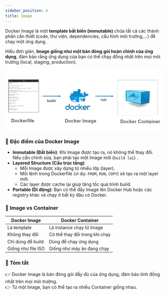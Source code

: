 ```yaml
---
sidebar_position: 4
title: Image
---
```


Docker Image là một **template bất biến (immutable)** chứa tất cả các thành phần cần thiết (code, thư viện, dependencies, cấu hình môi trường,...) để chạy một ứng dụng.

Hiểu đơn giản, **Image giống như một bản đóng gói hoàn chỉnh của ứng dụng**, đảm bảo rằng ứng dụng của bạn có thể chạy đồng nhất trên mọi môi trường (local, staging, production).

![ex1](../images/ex2.png)

### 🎯 **Đặc điểm của Docker Image**

- **Immutable (Bất biến)**: Khi Image được tạo ra, nó không thể thay đổi. Nếu cần chỉnh sửa, bạn phải tạo một Image mới (`build lại`) .
- **Layered Structure (Cấu trúc tầng)**:
  - Mỗi Image được xây dựng từ nhiều lớp (layer).
  - Mỗi lệnh trong Dockerfile (ví dụ: `FROM`, `RUN`, `COPY`) sẽ tạo ra một layer mới.
  - Các layer được cache lại giúp tăng tốc quá trình build.
- **Portable (Di động)**: Bạn có thể đẩy Image lên Docker Hub hoặc các registry khác và chạy ở bất kỳ đâu có Docker.

### 📌 **Image vs Container**

| Docker Image       | Docker Container               |
| ------------------ | ------------------------------ |
| Là template        | Là instance chạy từ Image      |
| Không thay đổi     | Có thể thay đổi trong khi chạy |
| Chỉ dùng để build  | Dùng để chạy ứng dụng          |
| Giống như file ISO | Giống như máy ảo đang chạy     |

### 🎯 **Tóm tắt**

👉 Docker Image là bản đóng gói đầy đủ của ứng dụng, đảm bảo tính đồng nhất trên mọi môi trường.\
👉 Từ một Image, bạn có thể tạo ra nhiều Container giống nhau.
